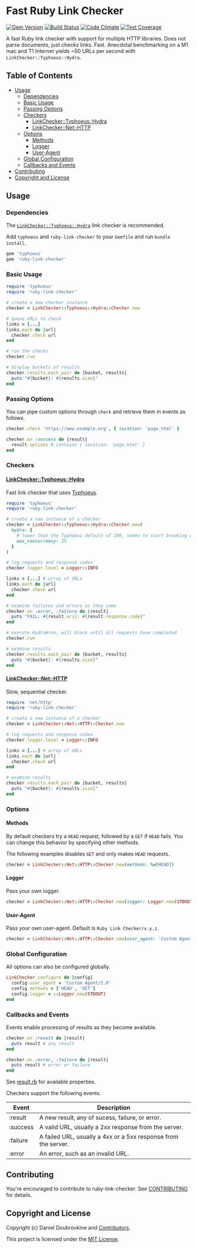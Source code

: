 Fast Ruby Link Checker
======================

[![Gem Version](http://img.shields.io/gem/v/ruby-link-checker.svg)](http://badge.fury.io/rb/ruby-link-checker)
[![Build Status](https://github.com/dblock/ruby-link-checker/workflows/test/badge.svg?branch=main)](https://github.com/dblock/ruby-link-checker/actions)
[![Code Climate](https://codeclimate.com/github/dblock/ruby-link-checker.svg)](https://codeclimate.com/github/dblock/ruby-link-checker)
[![Test Coverage](https://api.codeclimate.com/v1/badges/164f1e23fc706b6efa63/test_coverage)](https://codeclimate.com/github/dblock/ruby-link-checker/test_coverage)

A fast Ruby link checker with support for multiple HTTP libraries. Does not parse documents, just checks links. Fast. Anecdotal benchmarking on a M1 mac and T1 Internet yields ~50 URLs per second with `LinkChecker::Typhoeus::Hydra`.

## Table of Contents

- [Usage](#usage)
  - [Dependencies](#dependencies)
  - [Basic Usage](#basic-usage)
  - [Passing Options](#passing-options)
  - [Checkers](#checkers)
    - [LinkChecker::Typhoeus::Hydra](#linkcheckertyphoeushydra)
    - [LinkChecker::Net::HTTP](#linkcheckernethttp)
  - [Options](#options)
    - [Methods](#methods)
    - [Logger](#logger)
    - [User-Agent](#user-agent)
  - [Global Configuration](#global-configuration)
  - [Callbacks and Events](#callbacks-and-events)
- [Contributing](#contributing)
- [Copyright and License](#copyright-and-license)

## Usage

### Dependencies

The [`LinkChecker::Typhoeus::Hydra`](lib/ruby-link-checker/typhoeus/hydra/checker.rb) link checker is recommended. 

Add `typhoeus` and `ruby-link-checker` to your `Gemfile` and run `bundle install`.

```ruby
gem 'typhoeus'
gem 'ruby-link-checker'
```

### Basic Usage

```ruby
require 'typhoeus'
require 'ruby-link-checker'

# create a new checker instance
checker = LinkChecker::Typhoeus::Hydra::Checker.new

# queue URLs to check
links = [...]
links.each do |url|
  checker.check url
end

# run the checks
checker.run

# display buckets of results
checker.results.each_pair do |bucket, results|
  puts "#{bucket}: #{results.size}"
end
```

### Passing Options

You can pipe custom options through `check` and retrieve them in events as follows.

```ruby
checker.check 'https://www.example.org', { location: 'page.html' }

checker.on :success do |result|
  result.options # contains { location: 'page.html' }
end
```

### Checkers

#### [LinkChecker::Typhoeus::Hydra](lib/ruby-link-checker/typhoeus/hydra/checker.rb)

Fast link checker that uses [Typhoeus](https://typhoeus.github.io/). 

```ruby
require 'typhoeus'
require 'ruby-link-checker'

# create a new instance of a checker
checker = LinkChecker::Typhoeus::Hydra::Checker.new(
  hydra: {
    # lower than the Typhoeus default of 200, seems to start breaking around 50+
    max_concurrency: 25
  }
)

# log requests and response codes
checker.logger.level = Logger::INFO

links = [...] # array of URLs
links.each do |url|
  checker.check url
end

# examine failures and errors as they come
checker.on :error, :failure do |result|
  puts "FAIL: #{result.uri}: #{result.response.code}"
end    

# execute Hydra#run, will block until all requests have completed
checker.run

# examine results
checker.results.each_pair do |bucket, results|
  puts "#{bucket}: #{results.size}"
end
```

#### [LinkChecker::Net::HTTP](lib/ruby-link-checker/net/http/checker.rb)

Slow, sequential checker.

```ruby
require 'net/http'
require 'ruby-link-checker'

# create a new instance of a checker
checker = LinkChecker::Net::HTTP::Checker.new

# log requests and response codes
checker.logger.level = Logger::INFO

links = [...] # array of URLs
links.each do |url|
  checker.check url
end

# examine results
checker.results.each_pair do |bucket, results|
  puts "#{bucket}: #{results.size}"
end
```

### Options

#### Methods

By default checkers try a `HEAD` request, followed by a `GET` if `HEAD` fails. You can change this behavior by specifying other methods.

The following examples disables `GET` and only makes `HEAD` requests.

```ruby
checker = LinkChecker::Net::HTTP::Checker.new(methods: %w[HEAD])
```

#### Logger

Pass your own logger.

```ruby
checker = LinkChecker::Net::HTTP::Checker.new(logger: Logger.new(STDOUT))
```

#### User-Agent

Pass your own user-agent. Default is `Ruby Link Checker/x.y.z`.

```ruby
checker = LinkChecker::Net::HTTP::Checker.new(user_agent: 'Custom Agent/1.0')
```

### Global Configuration

All options can also be configured globally.

```ruby
LinkChecker.configure do |config|
  config.user_agent = 'Custom Agent/1.0'
  config.methods = ['HEAD', 'GET']
  config.logger = ::Logger.new(STDOUT)
end
```

### Callbacks and Events

Events enable processing of results as they become available.

```ruby
checker.on :result do |result|
  puts result # any result
end

checker.on :error, :failure do |result|
  puts result # error or failure
end
```

See [result.rb](lib/ruby-link-checker/result.rb) for available properties.

Checkers support the following events.

| Event    | Description                                                    |
|----------|----------------------------------------------------------------|
| :result  | A new result, any of sucess, failure, or error.                |
| :success | A valid URL, usually a 2xx response from the server.           |
| :failure | A failed URL, usually a 4xx or a 5xx response from the server. |
| :error   | An error, such as an invalid URL.                              |

## Contributing

You're encouraged to contribute to ruby-link-checker. See [CONTRIBUTING](CONTRIBUTING.md) for details.

## Copyright and License

Copyright (c) Daniel Doubrovkine and [Contributors](CHANGELOG.md).

This project is licensed under the [MIT License](LICENSE.md).
